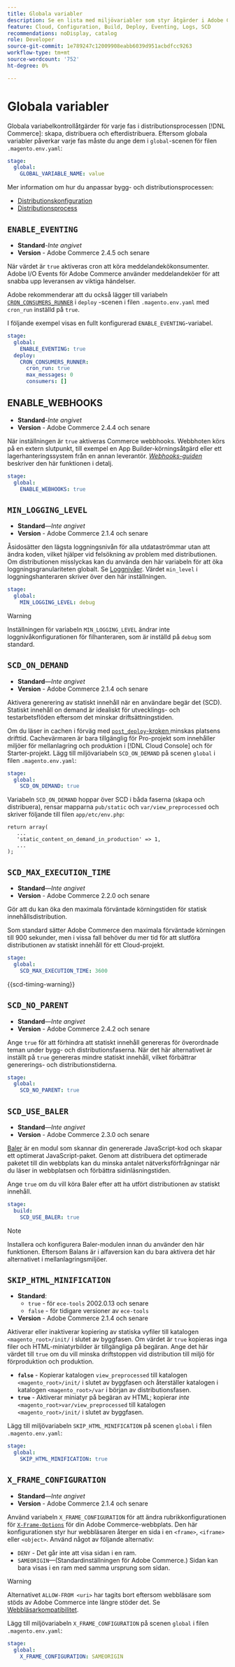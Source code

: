 ```yaml
---
title: Globala variabler
description: Se en lista med miljövariabler som styr åtgärder i Adobe Commerce för driftsättning av molninfrastruktur.
feature: Cloud, Configuration, Build, Deploy, Eventing, Logs, SCD
recommendations: noDisplay, catalog
role: Developer
source-git-commit: 1e789247c12009908eabb6039d951acbdfcc9263
workflow-type: tm+mt
source-wordcount: '752'
ht-degree: 0%

---
```


# Globala variabler

Globala variabelkontrollåtgärder för varje fas i distributionsprocessen [!DNL Commerce]: skapa, distribuera och efterdistribuera. Eftersom globala variabler påverkar varje fas måste du ange dem i `global`-scenen för filen `.magento.env.yaml`:

```yaml
stage:
  global:
    GLOBAL_VARIABLE_NAME: value
```

Mer information om hur du anpassar bygg- och distributionsprocessen:

- [Distributionskonfiguration](configure-env-yaml.md)
- [Distributionsprocess](../deploy/process.md)

## `ENABLE_EVENTING`

- **Standard**-_Inte angivet_
- **Version** - Adobe Commerce 2.4.5 och senare

När värdet är `true` aktiveras cron att köra meddelandekökonsumenter. Adobe I/O Events för Adobe Commerce använder meddelandeköer för att snabba upp leveransen av viktiga händelser.

Adobe rekommenderar att du också lägger till variabeln [`CRON_CONSUMERS_RUNNER`](./variables-deploy.md#cron_consumers_runner) i `deploy` -scenen i filen `.magento.env.yaml` med `cron_run` inställd på `true`.

I följande exempel visas en fullt konfigurerad `ENABLE_EVENTING`-variabel.

```yaml
stage:
  global:
    ENABLE_EVENTING: true
  deploy:
    CRON_CONSUMERS_RUNNER:
      cron_run: true
      max_messages: 0
      consumers: []
```

## ENABLE_WEBHOOKS

- **Standard**-_Inte angivet_
- **Version** - Adobe Commerce 2.4.4 och senare

När inställningen är `true` aktiveras Commerce webbhooks. Webbhoten körs på en extern slutpunkt, till exempel en App Builder-körningsåtgärd eller ett lagerhanteringssystem från en annan leverantör. [_Webhooks-guiden_](https://developer.adobe.com/commerce/extensibility/webhooks) beskriver den här funktionen i detalj.

```yaml
stage:
  global:
    ENABLE_WEBHOOKS: true
```

## `MIN_LOGGING_LEVEL`

- **Standard**—_Inte angivet_
- **Version** - Adobe Commerce 2.1.4 och senare

Åsidosätter den lägsta loggningsnivån för alla utdataströmmar utan att ändra koden, vilket hjälper vid felsökning av problem med distributionen. Om distributionen misslyckas kan du använda den här variabeln för att öka loggningsgranulariteten globalt. Se [Loggnivåer](log-handlers.md#log-levels). Värdet `min_level` i loggningshanteraren skriver över den här inställningen.

```yaml
stage:
  global:
    MIN_LOGGING_LEVEL: debug
```

>[!WARNING]
>
>Inställningen för variabeln `MIN_LOGGING_LEVEL` ändrar inte loggnivåkonfigurationen för filhanteraren, som är inställd på `debug` som standard.

## `SCD_ON_DEMAND`

- **Standard**—_Inte angivet_
- **Version** - Adobe Commerce 2.1.4 och senare

Aktivera generering av statiskt innehåll när en användare begär det (SCD). Statiskt innehåll on demand är idealiskt för utvecklings- och testarbetsflöden eftersom det minskar driftsättningstiden.

Om du läser in cachen i förväg med [`post_deploy`-kroken ](../application/hooks-property.md) minskas platsens drifttid. Cachevärmaren är bara tillgänglig för Pro-projekt som innehåller miljöer för mellanlagring och produktion i [!DNL Cloud Console] och för Starter-projekt. Lägg till miljövariabeln `SCD_ON_DEMAND` på scenen `global` i filen `.magento.env.yaml`:

```yaml
stage:
  global:
    SCD_ON_DEMAND: true
```

Variabeln `SCD_ON_DEMAND` hoppar över SCD i båda faserna (skapa och distribuera), rensar mapparna `pub/static` och `var/view_preprocessed` och skriver följande till filen `app/etc/env.php`:

```php?start_inline=1
return array(
   ...
   'static_content_on_demand_in_production' => 1,
   ...
);
```

## `SCD_MAX_EXECUTION_TIME`

- **Standard**—_Inte angivet_
- **Version** - Adobe Commerce 2.2.0 och senare

Gör att du kan öka den maximala förväntade körningstiden för statisk innehållsdistribution.

Som standard sätter Adobe Commerce den maximala förväntade körningen till 900 sekunder, men i vissa fall behöver du mer tid för att slutföra distributionen av statiskt innehåll för ett Cloud-projekt.

```yaml
stage:
  global:
    SCD_MAX_EXECUTION_TIME: 3600
```

{{scd-timing-warning}}

## `SCD_NO_PARENT`

- **Standard**—_Inte angivet_
- **Version** - Adobe Commerce 2.4.2 och senare

Ange `true` för att förhindra att statiskt innehåll genereras för överordnade teman under bygg- och distributionsfaserna. När det här alternativet är inställt på `true` genereras mindre statiskt innehåll, vilket förbättrar genererings- och distributionstiderna.

```yaml
stage:
  global:
    SCD_NO_PARENT: true
```

## `SCD_USE_BALER`

- **Standard**—_Inte angivet_
- **Version** - Adobe Commerce 2.3.0 och senare

[Baler](https://github.com/magento/baler) är en modul som skannar din genererade JavaScript-kod och skapar ett optimerat JavaScript-paket. Genom att distribuera det optimerade paketet till din webbplats kan du minska antalet nätverksförfrågningar när du läser in webbplatsen och förbättra sidinläsningstiden.

Ange `true` om du vill köra Baler efter att ha utfört distributionen av statiskt innehåll.

```yaml
stage:
  build:
    SCD_USE_BALER: true
```

>[!NOTE]
>
>Installera och konfigurera Baler-modulen innan du använder den här funktionen. Eftersom Balans är i alfaversion kan du bara aktivera det här alternativet i mellanlagringsmiljöer.

## `SKIP_HTML_MINIFICATION`

- **Standard**:
   - `true` - för `ece-tools` 2002.0.13 och senare
   - `false` - för tidigare versioner av `ece-tools`
- **Version** - Adobe Commerce 2.1.4 och senare

Aktiverar eller inaktiverar kopiering av statiska vyfiler till katalogen `<magento_root>/init/` i slutet av byggfasen. Om värdet är `true` kopieras inga filer och HTML-miniatyrbilder är tillgängliga på begäran. Ange det här värdet till `true` om du vill minska driftstoppen vid distribution till miljö för förproduktion och produktion.

- **`false`** - Kopierar katalogen `view_preprocessed` till katalogen `<magento_root>/init/` i slutet av byggfasen och återställer katalogen i katalogen `<magento_root>/var` i början av distributionsfasen.
- **`true`** - Aktiverar miniatyr på begäran av HTML; kopierar _inte_ `<magento_root>var/view_preprocessed` till katalogen `<magento_root>/init/` i slutet av byggfasen.

Lägg till miljövariabeln `SKIP_HTML_MINIFICATION` på scenen `global` i filen `.magento.env.yaml`:

```yaml
stage:
  global:
    SKIP_HTML_MINIFICATION: true
```

## `X_FRAME_CONFIGURATION`

- **Standard**—_Inte angivet_
- **Version** - Adobe Commerce 2.1.4 och senare

Använd variabeln `X_FRAME_CONFIGURATION` för att ändra rubrikkonfigurationen för [`X-Frame-Options`](https://experienceleague.adobe.com/docs/commerce-operations/configuration-guide/security/xframe-options.html) för din Adobe Commerce-webbplats. Den här konfigurationen styr hur webbläsaren återger en sida i en `<frame>`, `<iframe>` eller `<object>`. Använd något av följande alternativ:

- `DENY` - Det går inte att visa sidan i en ram.
- `SAMEORIGIN`—(Standardinställningen för Adobe Commerce.) Sidan kan bara visas i en ram med samma ursprung som sidan.

>[!WARNING]
>
>Alternativet `ALLOW-FROM <uri>` har tagits bort eftersom webbläsare som stöds av Adobe Commerce inte längre stöder det. Se [Webbläsarkompatibilitet](https://developer.mozilla.org/en-US/docs/Web/HTTP/Headers/X-Frame-Options#Browser_compatibility).

Lägg till miljövariabeln `X_FRAME_CONFIGURATION` på scenen `global` i filen `.magento.env.yaml`:

```yaml
stage:
  global:
    X_FRAME_CONFIGURATION: SAMEORIGIN
```
